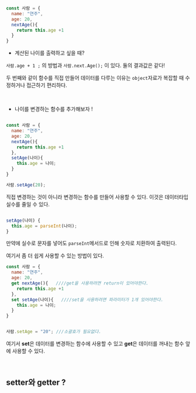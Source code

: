 



```js

const 사람 = {
  name: "연주",
  age: 20,
  nextAge(){
    return this.age +1
  }
} 

```

- 계산된 나이를 출력하고 싶을 때?


`사람.age + 1 ;` 의 방법과  `사람.next.Age();` 이 있다. 둘의 결과값은 같다! 

두 번째와 같이 함수를 직접 만들어 데이터를 다루는 이유는 `object`자료가 복잡할 때 수정하거나 접근하기 편리하다.

<br>


- 나이를 변경하는 함수를 추가해보자 ! 


```js

const 사람 = {
  name: "연주",
  age: 20,
  nextAge(){
    return this.age +1
  },
  setAge(나이){
    this.age = 나이; 
  }
} 

사람.setAge(20);

```

직접 변경하는 것이 아니라 변경하는 함수를 만들어 사용할 수 있다. 이것은 데이터타입 실수를 줄일 수 있다. 


```js

setAge(나이) {
  this.age = parseInt(나이);
}


```


만약에 실수로 문자를 넣어도 `parseInt`메서드로 인해 숫자로 치환하여 출력된다. 

여기서 좀 더 쉽게 사용할 수 있는 방법이 있다.

```js
const 사람 = {
  name: "연주",
  age: 20,
  get nextAge(){   ////get을 사용하려면 return이 있어야한다. 
    return this.age +1
  },
  set setAge(나이){   ////set을 사용하려면 파라미터가 1개 있어야한다.
    this.age = 나이; 
  }
} 


사람.setAge = "20"; ///소괄효가 필요없다. 

```

여기서 **set**은 데이터를 변경하는 함수에 사용할 수 있고 **get**은 데이터를 꺼내는 함수 앞에 사용할 수 있다. 


<br>

## setter와 getter ?

